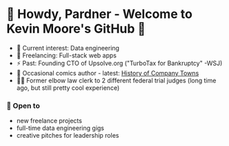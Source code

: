 # 🤠 Howdy, Pardner - Welcome to Kevin Moore's GitHub 🤠

- 🔭 Current interest: Data engineering 
- 🤖 Freelancing: Full-stack web apps
- ⚡ Past: Founding CTO of Upsolve.org ("TurboTax for Bankruptcy" -WSJ)
- 🎨 Occasional comics author - latest: [History of Company Towns](https://thenib.com/company-towns-history/)
- 🧑‍⚖️ Former elbow law clerk to 2 different federal trial judges (long time ago, but still pretty cool experience)

###  👋 Open to 
* new freelance projects
* full-time data engineering gigs
* creative pitches for leadership roles

<!--
- 👯 I’m looking to collaborate on ...
- 🤔 I’m looking for help with ...
- 💬 Ask me about ...
- 📫 How to reach me: ...
-->
